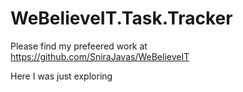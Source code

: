 # WeBelieveIT.Task.Tracker

Please find my prefeered work at https://github.com/SniraJavas/WeBelieveIT

Here I was just exploring
